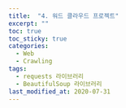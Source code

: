 ```yaml
---
title:  "4. 워드 클라우드 프로젝트"
excerpt: ""
toc: true
toc_sticky: true
categories:
  - Web
  - Crawling
tags:
  - requests 라이브러리
  - BeautifulSoup 라이브러리
last_modified_at: 2020-07-31
---
```


